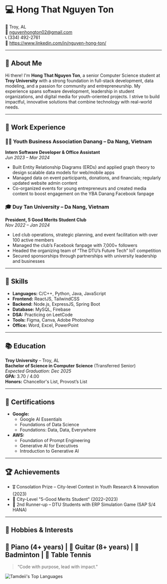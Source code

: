 
# 💻 Hong That Nguyen Ton

📍 Troy, AL  
📧 nguyenhongton02@gmail.com  
📞 (334) 492-2761  
🔗 https://www.linkedin.com/in/nguyen-hong-ton/

---

## 👋 About Me

Hi there! I'm **Hong That Nguyen Ton**, a senior Computer Science student at **Troy University** with a strong foundation in full-stack development, data modeling, and a passion for community and entrepreneurship. My experience spans software development, leadership in student organizations, and digital media for youth-oriented projects. I strive to build impactful, innovative solutions that combine technology with real-world needs.

---

## 💼 Work Experience

### 🧑‍💻 Youth Business Association Danang – Da Nang, Vietnam  
**Intern Software Developer & Office Assistant**  
*Jun 2023 – Mar 2024*  
- Built Entity Relationship Diagrams (ERDs) and applied graph theory to design scalable data models for web/mobile apps  
- Managed data on event participants, donations, and financials; regularly updated website admin content  
- Co-organized events for young entrepreneurs and created media content to boost engagement on the YBA Danang Facebook fanpage

### 🎓 Duy Tan University – Da Nang, Vietnam  
**President, 5 Good Merits Student Club**  
*Nov 2022 – Jan 2024*  
- Led club operations, strategic planning, and event facilitation with over 100 active members  
- Managed the club’s Facebook fanpage with 7,000+ followers  
- Headed the organizing team of “The DTU’s Future Tech” IoT competition  
- Secured sponsorships through partnerships with university leadership and businesses

---

## 🧠 Skills

- **Languages:** C/C++, Python, Java, JavaScript  
- **Frontend:** ReactJS, TailwindCSS  
- **Backend:** Node.js, ExpressJS, Spring Boot  
- **Database:** MySQL, Firebase  
- **DSA:** Practicing on LeetCode  
- **Tools:** Figma, Canva, Adobe Photoshop  
- **Office:** Word, Excel, PowerPoint  

---

## 📚 Education

**Troy University** – Troy, AL  
**Bachelor of Science in Computer Science** (Transferred Senior)  
*Expected Graduation: Dec 2025*  
**GPA:** 3.70 / 4.00  
**Honors:** Chancellor's List, Provost’s List  

---

## 📜 Certifications

- **Google:**  
  - Google AI Essentials  
  - Foundations of Data Science  
  - Foundations: Data, Data, Everywhere  
- **AWS:**  
  - Foundation of Prompt Engineering  
  - Generative AI for Executives  
  - Introduction to Generative AI  

---

## 🏆 Achievements

- 🎖 Consolation Prize – City-level Contest in Youth Research & Innovation (2023)  
- 🏅 City-Level "5-Good Merits Student" (2022–2023)  
- 🥉 2nd Runner-up – DTU Students with ERP Simulation Game (SAP S/4 HANA)

---

## 🎵 Hobbies & Interests

🎹 Piano (4+ years) | 🎸 Guitar (8+ years) | 🏸 Badminton | 🏓 Table Tennis  
---

> “Code with purpose, lead with impact.”


![Tamdeii's Top Languages](https://github-readme-stats.vercel.app/api/top-langs/?username=Tamdeii&theme=vue-dark&show_icons=true&hide_border=true&layout=compact)
